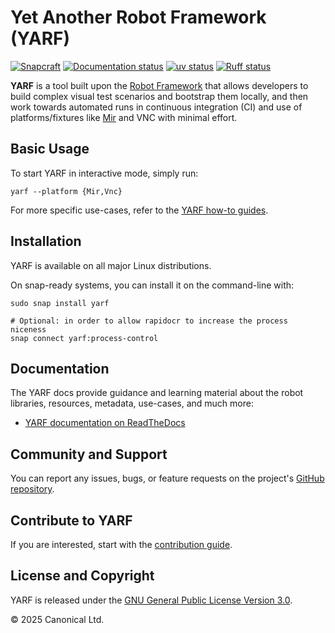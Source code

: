 # Yet Another Robot Framework (YARF)

[![Snapcraft][snapcraft-badge]][snapcraft-site]
[![Documentation status][rtd-badge]][rtd-latest]
[![uv status][uv-badge]][uv-site]
[![Ruff status][ruff-badge]][ruff-site]

**YARF** is a tool built upon the [Robot Framework]
that allows developers to build complex visual test scenarios and bootstrap them
locally, and then work towards automated runs in continuous integration (CI) and
use of platforms/fixtures like [Mir] and VNC with minimal effort.

## Basic Usage

To start YARF in interactive mode, simply run:

```shell
yarf --platform {Mir,Vnc}
```

For more specific use-cases, refer to the [YARF how-to guides][how-to].

## Installation

YARF is available on all major Linux distributions.

On snap-ready systems, you can install it on the command-line with:

```shell
sudo snap install yarf

# Optional: in order to allow rapidocr to increase the process niceness
snap connect yarf:process-control
```

## Documentation

The YARF docs provide guidance and learning material about the robot libraries,
resources, metadata, use-cases, and much more:

- [YARF documentation on ReadTheDocs][rtd-latest]

## Community and Support

You can report any issues, bugs, or feature requests on the project's
[GitHub repository][github].

## Contribute to YARF

<!-- TODO: YARF is open source. Contributions are welcome. -->

If you are interested, start with the [contribution guide].

## License and Copyright

YARF is released under the [GNU General Public License Version 3.0](./LICENSE).

© 2025 Canonical Ltd.

[contribution guide]: ./CONTRIBUTING.md
[github]: https://github.com/canonical/yarf
[how-to]: https://canonical-yarf.readthedocs-hosted.com/en/latest/how-to/
[mir]: https://github.com/canonical/mir
[robot framework]: https://robotframework.org/
[rtd-badge]: https://readthedocs.com/projects/canonical-yarf/badge/?version=latest
[rtd-latest]: https://canonical-yarf.readthedocs-hosted.com/en/latest/
[ruff-badge]: https://img.shields.io/endpoint?url=https://raw.githubusercontent.com/astral-sh/ruff/main/assets/badge/v2.json
[ruff-site]: https://github.com/astral-sh/ruff
[snapcraft-badge]: https://snapcraft.io/yarf/badge.svg
[snapcraft-site]: https://snapcraft.io/yarf
[uv-badge]: https://img.shields.io/endpoint?url=https://raw.githubusercontent.com/astral-sh/uv/main/assets/badge/v0.json
[uv-site]: https://github.com/astral-sh/uv
